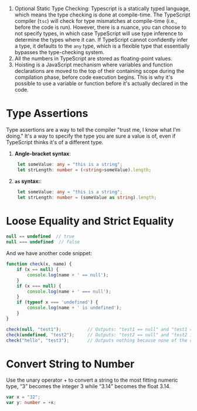1. Optional Static Type Checking: Typescript is a statically typed language, which means the type checking is done at compile-time. The TypeScript compiler (`tsc`) will check for type mismatches at compile-time (i.e., before the code is run). However, there is a nuance, you can choose to not specify types, in which case TypeScript will use type inference to determine the types where it can. If TypeScript cannot confidently infer a type, it defaults to the `any` type, which is a flexible type that essentially bypasses the type-checking system.
2. All the numbers in TypeScript are stored as floating-point values.
3. Hoisting is a JavaScript mechanism where variables and function declarations are moved to the top of their containing scope during the compilation phase, before code execution begins. This is why it's possible to use a variable or function before it's actually declared in the code.


# Type Assertions
Type assertions are a way to tell the compiler "trust me, I know what I'm doing." It's a way to specify the type you are sure a value is of, even if TypeScript thinks it's of a different type. 

1. **Angle-bracket syntax**:
   ```typescript
    let someValue: any = "this is a string";
    let strLength: number = (<string>someValue).length;
   ```
2. **`as` syntax:**:
   ```typescript
    let someValue: any = "this is a string";
    let strLength: number = (someValue as string).length;
   ```

# Loose Equality and Strict Equality

```typescript
null == undefined  // true
null === undefined  // false
```

And we have another code snippet:
```typescript
function check(x, name) {  
    if (x == null) {  
        console.log(name + ' == null');  
    }  
    if (x === null) {  
        console.log(name + ' === null');  
    }  
    if (typeof x === 'undefined') {  
        console.log(name + ' is undefined');  
    }  
}

check(null, "test1");          // Outputs: "test1 == null" and "test1 === null"
check(undefined, "test2");     // Outputs: "test2 == null" and "test2 is undefined"
check("hello", "test3");       // Outputs nothing because none of the conditions match
```

# Convert String to Number
Use the unary operator + to convert a string to the most fitting numeric type, “3” becomes the integer 3 while “3.14” becomes the float 3.14.

```typescript
var x = "32";
var y: number = +x;
```